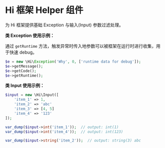 # Hi 框架 Helper 组件

为 Hi 框架提供基础 Exception 与输入(Input) 参数过滤处理。

**类 Exception 使用示例：**

通过 `getRuntime` 方法，触发异常时传入地参数可以被框架在运行时进行收集，用于快速 debug。
```php
$e = new \Hi\Exception('Why', 0, ['runtime data for debug']);
$e->getMessage();
$e->getCode();
$e->getRuntime();
```

**类 Input 使用示例：**

```php
$input = new \Hi\Input([
    'item_1' => 1,
    'item_2' => 'abc'
    'item_3' => [4, 5]
    'item_4' => '123'
]);

var_dump($input->int('item_1'));  // output: int(1)
var_dump($input->int('item_4'));  // output: int(123)

var_dump($input->string('item_2'));  // output: string(3) abc

```
